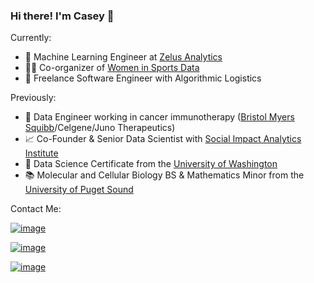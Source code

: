 ### Hi there! I'm Casey 👋

Currently:
- 🏀 Machine Learning Engineer at [Zelus Analytics](https://zelusanalytics.com/)
- 👩‍💻 Co-organizer of [Women in Sports Data](https://www.womeninsportsdata.org/)
- 🚚 Freelance Software Engineer with Algorithmic Logistics

Previously:
- 🧬 Data Engineer working in cancer immunotherapy ([Bristol Myers Squibb](https://www.google.com/url?sa=t&rct=j&q=&esrc=s&source=web&cd=&cad=rja&uact=8&ved=2ahUKEwiY2eedjIf-AhUNLDQIHZbyDWAQFnoECAsQAQ&url=https%3A%2F%2Fwww.bms.com%2F&usg=AOvVaw0rhy4pHRp4aTtUsMaEHgJS)/Celgene/Juno Therapeutics)
- 📈 Co-Founder & Senior Data Scientist with [Social Impact Analytics Institute](https://www.linkedin.com/company/social-impact-analytics-institute/about/)
- 📜 Data Science Certificate from the [University of Washington](https://www.pce.uw.edu/certificates/data-science)
- 📚 Molecular and Cellular Biology BS & Mathematics Minor from the [University of Puget Sound](https://www.google.com/url?sa=t&rct=j&q=&esrc=s&source=web&cd=&cad=rja&uact=8&ved=2ahUKEwi21ci6jIf-AhX3ATQIHWbUCtkQFnoECBwQAQ&url=https%3A%2F%2Fwww.pugetsound.edu%2F&usg=AOvVaw100rBGEH_mGUnxikUyGKTD)

Contact Me:

[![image](https://img.shields.io/badge/website-000000?style=for-the-badge&logo=About.me&logoColor=white)](https://www.caseythayer.com/#/)

[![image](https://img.shields.io/badge/Twitter-1DA1F2?style=for-the-badge&logo=twitter&logoColor=white)](https://twitter.com/casey_thayer_)

[![image](https://img.shields.io/badge/LinkedIn-0077B5?style=for-the-badge&logo=linkedin&logoColor=white)](https://www.linkedin.com/in/casey-thayer/)
